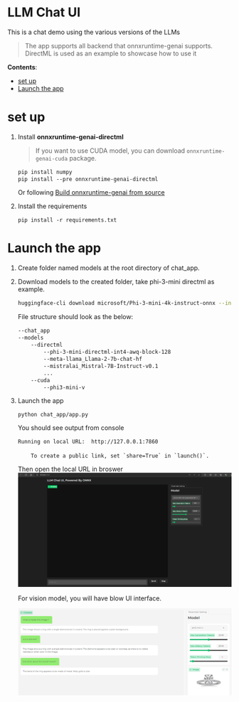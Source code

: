 # LLM Chat UI <!-- omit in toc -->
This is a chat demo using the various versions of the LLMs

> The app supports all backend that onnxruntime-genai supports. DirectML is used as an example to showcase how to use it

**Contents**:
- [set up](#set-up)
- [Launch the app](#launch-the-app)

# set up

1. Install **onnxruntime-genai-directml** 
    > If you want to use CUDA model, you can download `onnxruntime-genai-cuda` package.
   
   ```
   pip install numpy
   pip install --pre onnxruntime-genai-directml
   ```

   Or following [Build onnxruntime-genai from source](https://onnxruntime.ai/docs/genai/howto/build-from-source.html#build-onnxruntime-genai-from-source)

2. Install the requirements

    ```
    pip install -r requirements.txt
    ```

# Launch the app

1. Create folder named models at the root directory of chat_app.

2. Download models to the created folder, take phi-3-mini directml as example.

    ```bash
    huggingface-cli download microsoft/Phi-3-mini-4k-instruct-onnx --include directml/* --local-dir .
    ```

     File structure should look as the below:
    ```
    --chat_app
    --models
        --directml
            --phi-3-mini-directml-int4-awq-block-128
            --meta-llama_Llama-2-7b-chat-hf
            --mistralai_Mistral-7B-Instruct-v0.1
            ...
        --cuda
            --phi3-mini-v
    ```




3. Launch the app

    ```
    python chat_app/app.py
    ```

    You should see output from console
    ```
    Running on local URL:  http://127.0.0.1:7860

        To create a public link, set `share=True` in `launch()`.
    ```

   Then open the local URL in broswer
   ![alt text](image.png)

   For vision model, you will have blow UI interface.

   ![alt text](vision_UI_interface.png)